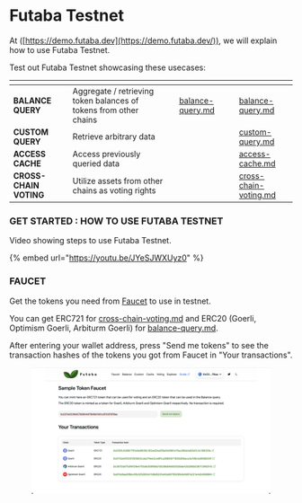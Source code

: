 # Futaba Testnet

At ([https://demo.futaba.dev](https://demo.futaba.dev/)), we will explain how to use Futaba Testnet.

Test out Futaba Testnet showcasing these usecases:

<table data-card-size="large" data-column-title-hidden data-view="cards"><thead><tr><th></th><th></th><th data-hidden></th><th data-hidden data-type="content-ref"></th><th data-hidden></th><th data-hidden data-card-target data-type="content-ref"></th></tr></thead><tbody><tr><td><strong>BALANCE QUERY</strong></td><td>Aggregate / retrieving token balances of tokens from other chains</td><td></td><td><a href="balance-query.md">balance-query.md</a></td><td></td><td><a href="balance-query.md">balance-query.md</a></td></tr><tr><td><strong>CUSTOM QUERY</strong></td><td>Retrieve arbitrary data</td><td></td><td></td><td></td><td><a href="custom-query.md">custom-query.md</a></td></tr><tr><td><strong>ACCESS CACHE</strong></td><td>Access previously queried data</td><td></td><td></td><td></td><td><a href="access-cache.md">access-cache.md</a></td></tr><tr><td><strong>CROSS-CHAIN VOTING</strong></td><td>Utilize assets from other chains as voting rights</td><td></td><td></td><td></td><td><a href="cross-chain-voting.md">cross-chain-voting.md</a></td></tr></tbody></table>

### GET STARTED : HOW TO USE FUTABA TESTNET

Video showing steps to use Futaba Testnet.

{% embed url="https://youtu.be/JYeSJWXUyz0" %}

### FAUCET

Get the tokens you need from [Faucet](https://demo.futaba.dev/faucet) to use in testnet.

You can get ERC721 for [cross-chain-voting.md](cross-chain-voting.md "mention") and ERC20 (Goerli, Optimism Goerli, Arbiturm Goerli) for [balance-query.md](balance-query.md "mention").

After entering your wallet address, press "Send me tokens" to see the transaction hashes of the tokens you got from Faucet in "Your transactions".

<figure><img src="../../.gitbook/assets/faucet" alt=""><figcaption></figcaption></figure>

